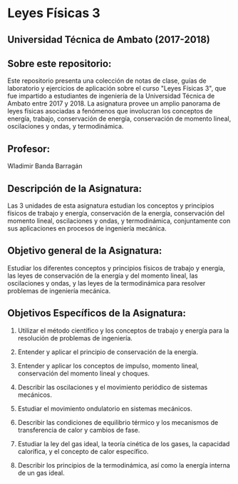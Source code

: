 # Leyes Físicas 3

## Universidad Técnica de Ambato (2017-2018)

## Sobre este repositorio:
Este repositorio presenta una colección de notas de clase, guías de laboratorio y ejercicios de aplicación sobre el curso "Leyes Físicas 3", que fue impartido a estudiantes de ingeniería de la Universidad Técnica de Ambato entre 2017 y 2018. La asignatura provee un amplio panorama de leyes físicas asociadas a fenómenos que involucran los conceptos de energía, trabajo, conservación de energía, conservación de momento lineal, oscilaciones y ondas, y termodinámica.

## Profesor:
Wladimir Banda Barragán

## Descripción de la Asignatura:

Las 3 unidades de esta asignatura estudian los conceptos y principios físicos de trabajo y energía, conservación de la energía, conservación del momento lineal, oscilaciones y ondas, y termodinámica, conjuntamente con sus aplicaciones en procesos de ingeniería mecánica.

## Objetivo general de la Asignatura:

Estudiar los diferentes conceptos y principios físicos de trabajo y energía, las leyes de conservación de la energía y del momento lineal, las oscilaciones y ondas, y las leyes de la termodinámica para resolver problemas de ingeniería mecánica.

## Objetivos Específicos de la Asignatura:

1. Utilizar el método científico y los conceptos de trabajo y energía para la resolución de problemas de ingeniería.

2. Entender y aplicar el principio de conservación de la energía.
   
3. Entender y aplicar los conceptos de impulso, momento lineal, conservación del momento lineal y choques.
   
4. Describir las oscilaciones y el movimiento periódico de sistemas mecánicos.
   
5. Estudiar el movimiento ondulatorio en sistemas mecánicos.
    
6. Describir las condiciones de equilibrio térmico y los mecanismos de transferencia de calor y cambios de fase.
    
7. Estudiar la ley del gas ideal, la teoría cinética de los gases, la capacidad calorífica, y el concepto de calor específico.
  
8. Describir los principios de la termodinámica, así como la energía interna de un gas ideal.
